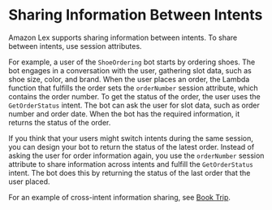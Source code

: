 # Sharing Information Between Intents<a name="context-mgmt-cross-intent"></a>

Amazon Lex supports sharing information between intents\. To share between intents, use session attributes\. 

For example, a user of the `ShoeOrdering` bot starts by ordering shoes\. The bot engages in a conversation with the user, gathering slot data, such as shoe size, color, and brand\. When the user places an order, the Lambda function that fulfills the order sets the `orderNumber` session attribute, which contains the order number\. To get the status of the order, the user uses the `GetOrderStatus` intent\. The bot can ask the user for slot data, such as order number and order date\. When the bot has the required information, it returns the status of the order\.

If you think that your users might switch intents during the same session, you can design your bot to return the status of the latest order\. Instead of asking the user for order information again, you use the `orderNumber` session attribute to share information across intents and fulfill the `GetOrderStatus` intent\. The bot does this by returning the status of the last order that the user placed\.

For an example of cross\-intent information sharing, see [Book Trip](ex-book-trip.md)\.